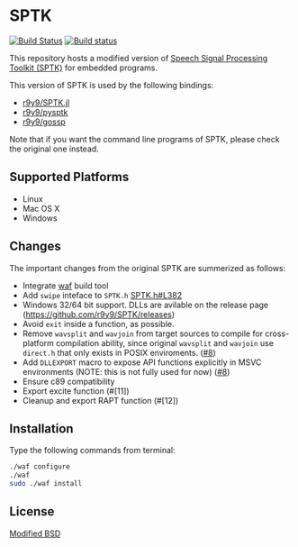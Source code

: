 # SPTK

[![Build Status](https://travis-ci.org/r9y9/SPTK.svg?branch=master)](https://travis-ci.org/r9y9/SPTK)
[![Build status](https://ci.appveyor.com/api/projects/status/8y2w0gbvve6anrsn/branch/master?svg=true)](https://ci.appveyor.com/project/r9y9/sptk/branch/master)

This repository hosts a modified version of [Speech Signal Processing Toolkit (SPTK)](http://sp-tk.sourceforge.net/) for embedded programs.

This version of SPTK is used by the following bindings:

- [r9y9/SPTK.jl](https://github.com/r9y9/SPTK.jl)
- [r9y9/pysptk](https://github.com/r9y9/pysptk)
- [r9y9/gossp](https://github.com/r9y9/gossp/tree/master/3rdparty/sptk)

Note that if you want the command line programs of SPTK, please check the original one instead.

## Supported Platforms

- Linux
- Mac OS X
- Windows

## Changes

The important changes from the original SPTK are summerized as follows:

- Integrate [waf](https://code.google.com/p/waf/) build tool
- Add `swipe` inteface to `SPTK.h` [SPTK.h#L382](https://github.com/r9y9/SPTK/blob/master/include/SPTK.h#L382)
- Windows 32/64 bit support. DLLs are avilable on the release page (https://github.com/r9y9/SPTK/releases)
- Avoid `exit` inside a function, as possible.
- Remove `wavsplit` and `wavjoin` from target sources to compile for cross-platform compilation ability, since original `wavsplit` and `wavjoin` use `direct.h` that only exists in POSIX enviroments. ([#8])
- Add `DLLEXPORT` macro to expose API functions explicitly in MSVC environments (NOTE: this is not fully used for now)  ([#8])
- Ensure c89 compatibility
- Export excite function (#[11])
- Cleanup and export RAPT function (#[12])

## Installation

Type the following commands from terminal:

```bash
./waf configure
./waf
sudo ./waf install
```

## License

[Modified BSD](./COPYING)


[#8]: https://github.com/r9y9/SPTK/pull/8
[#11]: https://github.com/r9y9/SPTK/pull/11
[#12]: https://github.com/r9y9/SPTK/pull/12